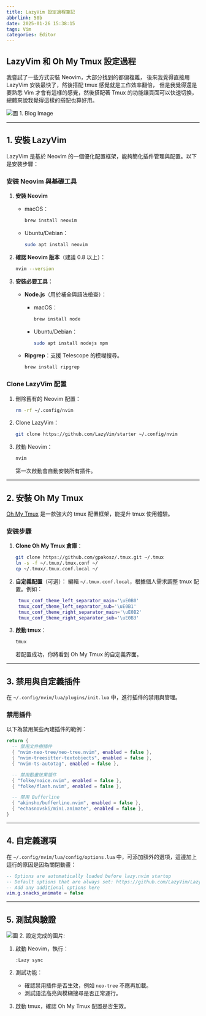 ```yaml
---
title: LazyVim 設定過程筆記
abbrlink: 50b
date: 2025-01-26 15:38:15
tags: Vim
categories: Editor
---
```


## LazyVim 和 Oh My Tmux 設定過程

我嘗試了一些方式安裝 Neovim，大部分找到的都偏複雜，
後來我覺得直接用 LazyVim 安裝最快了，然後搭配 tmux 感覺就是工作效率翻倍，
但是我覺得還是要熟悉 Vim 才會有這樣的感覺，然後搭配著 Tmux 的功能讓頁面可以快速切換，
總體來說我覺得這樣的搭配也算好用。

<!--more-->

![圖 1. Blog Image](https://i.ibb.co/qWgZZCD/blog.webp)

---

## **1. 安裝 LazyVim**

LazyVim 是基於 Neovim 的一個優化配置框架，能夠簡化插件管理與配置。以下是安裝步驟：

### **安裝 Neovim 與基礎工具**

1. **安裝 Neovim**

    - macOS：

        ```bash
        brew install neovim
        ```

    - Ubuntu/Debian：

        ```bash
        sudo apt install neovim
        ```

2. **確認 Neovim 版本**（建議 0.8 以上）：

    ```bash
    nvim --version
    ```

3. **安裝必要工具**：

    - **Node.js**（用於補全與語法檢查）：

        - macOS：

            ```bash
            brew install node
            ```

        - Ubuntu/Debian：

            ```bash
            sudo apt install nodejs npm
            ```

    - **Ripgrep**：支援 Telescope 的模糊搜尋。

        ```bash
        brew install ripgrep
        ```

### **Clone LazyVim 配置**

1. 刪除舊有的 Neovim 配置：

    ```bash
    rm -rf ~/.config/nvim
    ```

2. Clone LazyVim：

    ```bash
    git clone https://github.com/LazyVim/starter ~/.config/nvim
    ```

3. 啟動 Neovim：

    ```bash
    nvim
    ```

    第一次啟動會自動安裝所有插件。

---

## **2. 安裝 Oh My Tmux**

[Oh My Tmux](https://github.com/gpakosz/.tmux) 是一款強大的 tmux 配置框架，能提升 tmux 使用體驗。

### **安裝步驟**

1. **Clone Oh My Tmux 倉庫**：

    ```bash
    git clone https://github.com/gpakosz/.tmux.git ~/.tmux
    ln -s -f ~/.tmux/.tmux.conf ~/
    cp ~/.tmux/.tmux.conf.local ~/
    ```

2. **自定義配置**（可選）：
   編輯 `~/.tmux.conf.local`，根據個人需求調整 tmux 配置。例如：

    ```bash
     tmux_conf_theme_left_separator_main='\uE0B0'
     tmux_conf_theme_left_separator_sub='\uE0B1'
     tmux_conf_theme_right_separator_main='\uE0B2'
     tmux_conf_theme_right_separator_sub='\uE0B3'
    ```

3. **啟動 tmux**：

    ```bash
    tmux
    ```

    若配置成功，你將看到 Oh My Tmux 的自定義界面。

---

## **3. 禁用與自定義插件**

在 `~/.config/nvim/lua/plugins/init.lua` 中，進行插件的禁用與管理。

### **禁用插件**

以下為禁用某些內建插件的範例：

```lua
return {
  -- 禁用文件樹插件
  { "nvim-neo-tree/neo-tree.nvim", enabled = false },
  { "nvim-treesitter-textobjects", enabled = false },
  { "nvim-ts-autotag", enabled = false },

  -- 禁用動畫效果插件
  { "folke/noice.nvim", enabled = false },
  { "folke/flash.nvim", enabled = false },

  -- 禁用 Bufferline
  { "akinsho/bufferline.nvim", enabled = false },
  { "echasnovski/mini.animate", enabled = false },
}
```

---

## **4. 自定義選項**

在 `~/.config/nvim/lua/config/options.lua` 中，可添加額外的選項，這邊加上這行的原因是因為關閉動畫：

```lua
-- Options are automatically loaded before lazy.nvim startup
-- Default options that are always set: https://github.com/LazyVim/LazyVim/blob/main/lua/lazyvim/config/options.lua
-- Add any additional options here
vim.g.snacks_animate = false
```

---

## **5. 測試與驗證**

![圖 2. 設定完成的圖片:](https://imgur.com/GdwfzgR.png)

1. 啟動 Neovim，執行：

    ```vim
    :Lazy sync
    ```

2. 測試功能：

    - 確認禁用插件是否生效，例如 `neo-tree` 不應再加載。
    - 測試語法高亮與模糊搜尋是否正常運行。

3. 啟動 tmux，確認 Oh My Tmux 配置是否生效。
